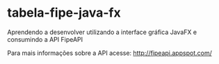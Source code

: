 # tabela-fipe-java-fx
Aprendendo a desenvolver utilizando a interface gráfica JavaFX e consumindo a API FipeAPI 

Para mais informações sobre a API acesse: http://fipeapi.appspot.com/

